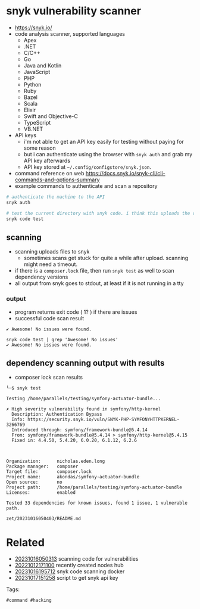 # snyk vulnerability scanner

- https://snyk.io/
- code analysis scanner, supported languages
  - Apex
  - .NET
  - C/C++
  - Go
  - Java and Kotlin
  - JavaScript
  - PHP
  - Python
  - Ruby
  - Bazel
  - Scala
  - Elixir
  - Swift and Objective-C
  - TypeScript
  - VB.NET
- API keys
  - i'm not able to get an API key easily for testing without paying for some reason
  - but i can authenticate using the browser with `snyk auth` and grab my API key afterwards
  - API key stored at `~/.config/configstore/snyk.json`.
- command reference on web https://docs.snyk.io/snyk-cli/cli-commands-and-options-summary
- example commands to authenticate and scan a repository
```bash
# authenticate the machine to the API
snyk auth

# test the current directory with snyk code. i think this uploads the code.
snyk code test
```

## scanning
- scanning uploads files to snyk
  - sometimes scans get stuck for quite a while after upload. scanning might need a timeout.
- if there is a `composer.lock` file, then run `snyk test` as well to scan dependency versions
- all output from snyk goes to stdout, at least if it is not running in a tty

### output
- program returns exit code ( 1? ) if there are issues
- successful code scan result
```
✔ Awesome! No issues were found.

snyk code test | grep 'Awesome! No issues'
✔ Awesome! No issues were found.
```

## dependency scanning output with results
- composer lock scan results
```
└─$ snyk test

Testing /home/parallels/testing/symfony-actuator-bundle...

✗ High severity vulnerability found in symfony/http-kernel
  Description: Authentication Bypass
  Info: https://security.snyk.io/vuln/SNYK-PHP-SYMFONYHTTPKERNEL-3266769
  Introduced through: symfony/framework-bundle@5.4.14
  From: symfony/framework-bundle@5.4.14 > symfony/http-kernel@5.4.15
  Fixed in: 4.4.50, 5.4.20, 6.0.20, 6.1.12, 6.2.6



Organization:      nicholas.eden.long
Package manager:   composer
Target file:       composer.lock
Project name:      akondas/symfony-actuator-bundle
Open source:       no
Project path:      /home/parallels/testing/symfony-actuator-bundle
Licenses:          enabled

Tested 33 dependencies for known issues, found 1 issue, 1 vulnerable path.
```

` zet/20231016050403/README.md `

# Related

- [20231016050313](/zet/20231016050313/README.md) scanning code for vulnerabilities
- [20221012171100](/zet/20221012171100/README.md) recently created nodes hub
- [20231016195712](/zet/20231016195712/README.md) snyk code scanning docker
- [20231017151258](/zet/20231017151258/README.md) script to get snyk api key

Tags:

    #command #hacking
